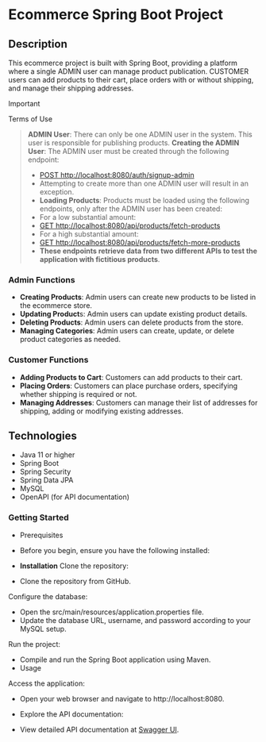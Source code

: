 # Ecommerce Spring Boot Project

## Description

This ecommerce project is built with Spring Boot, providing a platform where a single ADMIN user can manage product publication. CUSTOMER users can add products to their cart, place orders with or without shipping, and manage their shipping addresses.

>[!IMPORTANT]
>Terms of Use

 >**ADMIN User**: There can only be one ADMIN user in the system. This user is responsible for publishing products.
>**Creating the ADMIN User**: The ADMIN user must be created through the following endpoint:
>  - [POST http://localhost:8080/auth/signup-admin](http://localhost:8080/auth/signup-admin)
 > - Attempting to create more than one ADMIN user will result in an exception.
>- **Loading Products**: Products must be loaded using the following endpoints, only after the ADMIN user has been created:
>  - For a low substantial amount:
   > - [GET http://localhost:8080/api/products/fetch-products](http://localhost:8080/api/products/fetch-products)
>  - For a high substantial amount:
   > - [GET http://localhost:8080/api/products/fetch-more-products](http://localhost:8080/api/products/fetch-more-products)
 > - **These endpoints retrieve data from two different APIs to test the application with fictitious products**.

### Admin Functions
- **Creating Products**: Admin users can create new products to be listed in the ecommerce store.
- **Updating Product**s: Admin users can update existing product details.
- **Deleting Products**: Admin users can delete products from the store.
- **Managing Categories**: Admin users can create, update, or delete product categories as needed.

### Customer Functions

- **Adding Products to Cart**: Customers can add products to their cart.
- **Placing Orders**: Customers can place purchase orders, specifying whether shipping is required or not.
- **Managing Addresses**: Customers can manage their list of addresses for shipping, adding or modifying existing addresses.

## Technologies

- Java 11 or higher
- Spring Boot
- Spring Security
- Spring Data JPA
- MySQL
- OpenAPI (for API documentation)

### Getting Started
- Prerequisites
- Before you begin, ensure you have the following installed:

- **Installation**
 Clone the repository:
- Clone the repository from GitHub.
  
 Configure the database:
- Open the src/main/resources/application.properties file.
- Update the database URL, username, and password according to your MySQL setup.
  
 Run the project:
- Compile and run the Spring Boot application using Maven.
- Usage
  
 Access the application:
- Open your web browser and navigate to http://localhost:8080.
- Explore the API documentation:

- View detailed API documentation at [Swagger UI](http://localhost:8080/swagger-ui.html).
